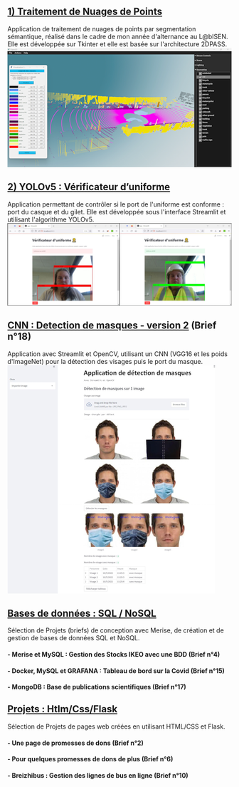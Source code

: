 ## [1) Traitement de Nuages de Points](https://github.com/MainaLD/Traitement_nuages_de_points)
Application de traitement de nuages de points par segmentation sémantique, réalisé dans le cadre de mon année d'alternance au L@bISEN.
Elle est développée sur Tkinter et elle est basée sur l'architecture 2DPASS.
![Image visualisation](images/Traitement_nuages_de_points_Visualisation.png)


## [2) YOLOv5 : Vérificateur d’uniforme](https://github.com/MainaLD/Yolov5s_Verificateur_uniforme_CasPratique)
Application permettant de contrôler si le port de l'uniforme est conforme : port du casque et du gilet.
Elle est développée sous l'interface Streamlit et utilisant l'algorithme YOLOv5.
![Image Vérificateur d’uniforme](images\Yolov5s_Verificateur_uniforme.png) 

## [CNN : Detection de masques - version 2](https://github.com/MainaLD/CNN-Detection_masks_v2_Breif18) (Brief n°18)
Application avec Streamlit et OpenCV, utilisant un CNN (VGG16 et les poids d'ImageNet) pour la détection des visages puis le port du masque.
![Image Detection Masks 2](images\CNN-Detection_masks_v2_Breif18.png)

## [Bases de données : SQL / NoSQL](https://github.com/MainaLD/Creation_et_Gestion_de_BDD)
Sélection de Projets (briefs) de conception avec Merise, de création et de gestion de bases de données SQL et NoSQL.
#### - Merise et MySQL : Gestion des Stocks IKEO avec une BDD (Brief n°4)
#### - Docker, MySQL et GRAFANA : Tableau de bord sur la Covid (Brief n°15)
#### - MongoDB : Base de publications scientifiques (Brief n°17)

## [Projets : Htlm/Css/Flask](https://github.com/MainaLD/Html-Css-Flask)



Sélection de Projets de pages web créées en utilisant HTML/CSS et Flask.
#### - Une page de promesses de dons (Brief n°2)

#### - Pour quelques promesses de dons de plus (Brief n°6)
#### - Breizhibus : Gestion des lignes de bus en ligne (Brief n°10)
